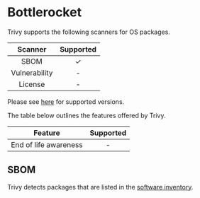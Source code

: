 # Bottlerocket
Trivy supports the following scanners for OS packages.

|    Scanner    | Supported |
| :-----------: | :-------: |
|     SBOM      |     ✓     |
| Vulnerability |     -     |
|    License    |     -     |

Please see [here](index.md#supported-os) for supported versions.

The table below outlines the features offered by Trivy.

|               Feature                | Supported |
|:------------------------------------:|:---------:|
|        End of life awareness         |     -     |

## SBOM
Trivy detects packages that are listed in the [software inventory].

[software inventory]: https://bottlerocket.dev/en/os/1.37.x/concepts/variants/#software-inventory
